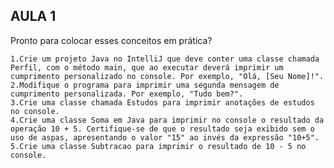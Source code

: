 ## AULA 1

Pronto para colocar esses conceitos em prática?

    1.Crie um projeto Java no IntelliJ que deve conter uma classe chamada Perfil, com o método main, que ao executar deverá imprimir um cumprimento personalizado no console. Por exemplo, "Olá, [Seu Nome]!".
    2.Modifique o programa para imprimir uma segunda mensagem de cumprimento personalizada. Por exemplo, "Tudo bem?".
    3.Crie uma classe chamada Estudos para imprimir anotações de estudos no console.
    4.Crie uma classe Soma em Java para imprimir no console o resultado da operação 10 + 5. Certifique-se de que o resultado seja exibido sem o uso de aspas, apresentando o valor "15" ao invés da expressão "10+5".
    5.Crie uma classe Subtracao para imprimir o resultado de 10 - 5 no console.

